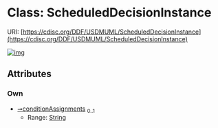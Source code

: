 
# Class: ScheduledDecisionInstance




URI: [https://cdisc.org/DDF/USDMUML/ScheduledDecisionInstance](https://cdisc.org/DDF/USDMUML/ScheduledDecisionInstance)


[![img](https://yuml.me/diagram/nofunky;dir:TB/class/[ScheduledDecisionInstance&#124;conditionAssignments:string%20%3F])](https://yuml.me/diagram/nofunky;dir:TB/class/[ScheduledDecisionInstance&#124;conditionAssignments:string%20%3F])

## Attributes


### Own

 * [➞conditionAssignments](scheduledDecisionInstance__conditionAssignments.md)  <sub>0..1</sub>
     * Range: [String](types/String.md)
